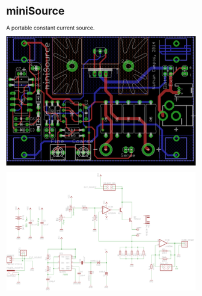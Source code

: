 # miniSource

A portable constant current source.

![Board layout](/images/board.png)

![Schematic](/images/schematic.png)
